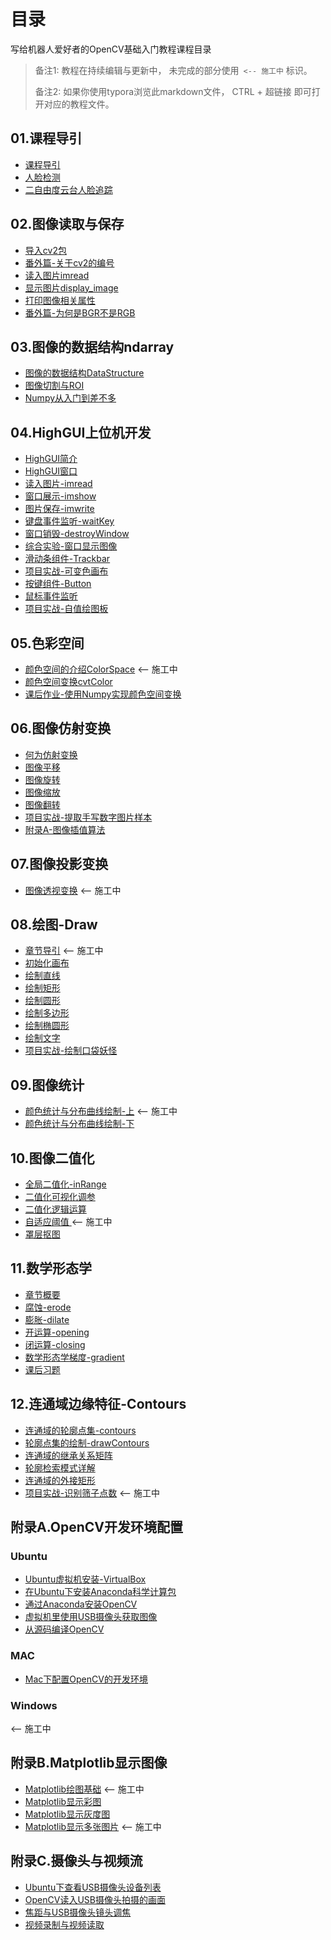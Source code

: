 # 目录

写给机器人爱好者的OpenCV基础入门教程课程目录



>  备注1:  教程在持续编辑与更新中， 未完成的部分使用` <-- 施工中` 标识。
>
> 备注2: 如果你使用typora浏览此markdown文件， CTRL + 超链接  即可打开对应的教程文件。



## 01.课程导引

* [课程导引](./01.课程导引/01.课程导引/课程导引.md)
* [人脸检测](./01.课程导引/02.人脸检测/人脸检测.md)
* [二自由度云台人脸追踪](https://github.com/1zlab/1ZLAB_Face_Track_Robot)



## 02.图像读取与保存

* [导入cv2包](./02.图像读取与保存/01.导入cv2包/导入cv2包.md)
* [番外篇-关于cv2的编号](./02.图像读取与保存/02.番外篇-关于cv2的编号/番外篇-关于cv2的编号.md)
* [读入图片imread](./02.图像读取与保存/03.读入图片imread/读入图片imread.md)
* [显示图片display_image](./02.图像读取与保存/04.显示图片display_image/显示图片display_image.md)
* [打印图像相关属性](./02.图像读取与保存/05.打印图像相关属性/打印图像相关属性.md)
* [番外篇-为何是BGR不是RGB](./02.图像读取与保存/06.番外篇-为何是BGR不是RGB/番外篇-为何是BGR不是RGB.md)
  

## 03.图像的数据结构ndarray

* [图像的数据结构DataStructure](./03.图像的数据结构(ndarray)/01.图像的数据结构DataStructure/图像的数据结构DataStructure.md) 
* [图像切割与ROI](./03.图像的数据结构(ndarray)/02.图像切割与ROI/图像切割与ROI.md)
* [Numpy从入门到差不多](./03.图像的数据结构(ndarray)/03.Numpy从入门到差不多/Numpy从入门到差不多-1Z实验室.md)


## 04.HighGUI上位机开发

* [HighGUI简介](./04.HighGUI上位机开发/01.HighGUI简介/HighGUI简介.md)
* [HighGUI窗口](./04.HighGUI上位机开发/02.HighGUI窗口/HighGUI窗口.md)
* [读入图片-imread](./04.HighGUI上位机开发/03.读入图片-imread/读入图片-imread.md)
* [窗口展示-imshow](./04.HighGUI上位机开发/04.窗口展示-imshow/窗口展示-imshow.md)
* [图片保存-imwrite](./04.HighGUI上位机开发/05.图片保存-imwrite/图片保存-imwrite.md)
* [键盘事件监听-waitKey](./04.HighGUI上位机开发/06.键盘事件监听-waitKey/键盘事件监听-waitKey.md)
* [窗口销毁-destroyWindow](./04.HighGUI上位机开发/07.窗口销毁-destroyWindow/窗口销毁-destroyWindow.md)
* [综合实验-窗口显示图像](./04.HighGUI上位机开发/08.综合实验-窗口显示图像/综合实验-窗口显示图像.md)
* [滑动条组件-Trackbar](./04.HighGUI上位机开发/09.滑动条组件-Trackbar/滑动条组件-Trackbar.md)
* [项目实战-可变色画布](./04.HighGUI上位机开发/10.项目实战-可变色画布/项目实战-可变色画布.md)
* [按键组件-Button](./04.HighGUI上位机开发/11.按键组件-Button/按键组件-Button.md)
* [鼠标事件监听](./04.HighGUI上位机开发/12.鼠标事件监听/鼠标事件监听.md)
* [项目实战-自值绘图板](./04.HighGUI上位机开发/13.项目实战-自值绘图板/项目实战-自值绘图板.md)

## 05.色彩空间

* [颜色空间的介绍ColorSpace](./05.色彩空间/01.颜色空间的介绍ColorSpace/颜色空间的介绍ColorSpace.md)  <-- 施工中
* [颜色空间变换cvtColor](./05.色彩空间/02.颜色空间变换cvtColor/颜色空间变换cvtColor.md)
* [课后作业-使用Numpy实现颜色空间变换](./05.色彩空间/03.课后作业-用ndarray索引实现从BGR到RGB的变换/课后作业-使用Numpy实现颜色空间变换.md)


## 06.图像仿射变换
* [何为仿射变换](./06.图像仿射变换/01.何为仿射变换/何为仿射变换.md)
* [图像平移](./06.图像仿射变换/02.图像平移/图像平移.md)
* [图像旋转](./06.图像仿射变换/03.图像旋转/图像旋转.md)
* [图像缩放](./06.图像仿射变换/04.图像缩放/图像缩放.md)
* [图像翻转](./06.图像仿射变换/05.图像翻转/图像翻转.md)
* [项目实战-提取手写数字图片样本](./06.图像仿射变换/06.项目实战-提取手写数字图片样本/项目实战-提取手写数字图片样本.md)
* [附录A-图像插值算法](./06.图像仿射变换/附录A-图像插值算法/附录A-插值算法概述.md)



## 07.图像投影变换

* [图像透视变换](./07.图像透视变换/01.图像透视变换/图像透视变换.md)  <-- 施工中


## 08.绘图-Draw

* [章节导引](./08.绘图-Draw/00.章节导引/章节导引.md)  <-- 施工中
* [初始化画布](./08.绘图-Draw/01.初始化画布/初始化画布.md)
* [绘制直线](./08.绘图-Draw/02.绘制直线/绘制直线.md)
* [绘制矩形](./08.绘图-Draw/03.绘制矩形/绘制矩形.md)
* [绘制圆形](./08.绘图-Draw/04.绘制圆形/绘制圆形.md)
* [绘制多边形](./08.绘图-Draw/05.绘制多边形/绘制多边形.md)
* [绘制椭圆形](./08.绘图-Draw/06.绘制椭圆形/绘制椭圆形.md)
* [绘制文字](./08.绘图-Draw/07.绘制文字/绘制文字.md)
* [项目实战-绘制口袋妖怪](./08.绘图-Draw/08.项目实战-绘制口袋妖怪/项目实战-绘制口袋妖怪.md)


## 09.图像统计

* [颜色统计与分布曲线绘制-上](./09.图像统计/01.颜色统计与分布曲线绘制-上/颜色统计与分布曲线绘制-上.md)  <-- 施工中
* [颜色统计与分布曲线绘制-下](./09.图像统计/02.颜色统计与分布曲线绘制-下/2.颜色统计与分布曲线绘制-下.md)
  

## 10.图像二值化

* [全局二值化-inRange](./10.图像二值化/01.全局二值化-inRange/全局二值化-inRange.md)
* [二值化可视化调参](./10.图像二值化/02.二值化可视化调参/二值化可视化调参.md)
* [二值化逻辑运算](./10.图像二值化/03.二值化逻辑运算/二值化逻辑运算.md)
* [自适应阈值 ](./10.图像二值化/04.自适应阈值/自适应阈值.md)  <-- 施工中
* [罩层抠图](./10.图像二值化/05.罩层抠图/罩层抠图.md)


## 11.数学形态学

* [章节概要](./11.数学形态学/00.章节概要/章节概要.md)
* [腐蚀-erode](./11.数学形态学/01.腐蚀-erode/腐蚀-erode.md)
* [膨胀-dilate](./11.数学形态学/02.膨胀-dilate/膨胀-dilate.md)
* [开运算-opening](./11.数学形态学/03.开运算-opening/开运算-opening.md)
* [闭运算-closing](./11.数学形态学/04.闭运算-closing/闭运算-closing.md)
* [数学形态学梯度-gradient](./11.数学形态学/05.数学形态学梯度-gradient/数学形态学梯度-gradient.md)
* [课后习题](./11.数学形态学/06.课后习题/课后习题.md)

## 12.连通域边缘特征-Contours

* [连通域的轮廓点集-contours](./12.连通域边缘特征-Contours/01.连通域的轮廓点集-contours/连通域的轮廓点集-contours.md)
* [轮廓点集的绘制-drawContours](./12.连通域边缘特征-Contours/02.轮廓点集的绘制-drawContours/轮廓点集的绘制-drawContours.md)
* [连通域的继承关系矩阵](./12.连通域边缘特征-Contours/03.连通域的继承关系矩阵/03.连通域的继承关系矩阵.md)
* [轮廓检索模式详解](./12.连通域边缘特征-Contours/04.连通域检索模式详解/轮廓检索模式详解.md)
* [连通域的外接矩形](./12.连通域边缘特征-Contours/05.连通域的外接矩形/连通域的外接矩形.md)
* [项目实战-识别筛子点数](./12.连通域边缘特征-Contours/06.项目实战-识别筛子点数/项目实战-识别筛子点数.md)  <-- 施工中


## 附录A.OpenCV开发环境配置

### Ubuntu

* [Ubuntu虚拟机安装-VirtualBox](./附录A.OpenCV开发环境配置/Ubuntu/1.Ubuntu虚拟机安装-VirtualBox/Ubuntu虚拟机安装-VirtualBox.md)
* [在Ubuntu下安装Anaconda科学计算包](./附录A.OpenCV开发环境配置/Ubuntu/2.Ubuntu安装Anaconda/在Ubuntu下安装Anaconda科学计算包.md)
* [通过Anaconda安装OpenCV](./附录A.OpenCV开发环境配置/Ubuntu/3.通过Anaconda安装OpenCV/通过Anaconda安装OpenCV.md)
* [虚拟机里使用USB摄像头获取图像](./附录A.OpenCV开发环境配置/Ubuntu/4.虚拟机里使用USB摄像头获取图像/虚拟机里使用USB摄像头获取图像.md)
* [从源码编译OpenCV](./附录A.OpenCV开发环境配置/Ubuntu/5.从源码编译OpenCV/从源码编译OpenCV.md)


### MAC
* [Mac下配置OpenCV的开发环境](./附录A.OpenCV开发环境配置/Mac/Mac下配置OpenCV的开发环境.md)

### Windows
<-- 施工中

## 附录B.Matplotlib显示图像
* [Matplotlib绘图基础](./附录B.Matplotlib显示图像/01.Matplotlib绘图基础/Matplotlib绘图基础.md) <-- 施工中
* [Matplotlib显示彩图](./附录B.Matplotlib显示图像/02.Matplotlib显示彩图/Matplotlib显示彩图.md)
* [Matplotlib显示灰度图](./附录B.Matplotlib显示图像/03.Matplotlib显示灰度图/Matplotlib显示灰度图.md)
* [Matplotlib显示多张图片](./附录B.Matplotlib显示图像/04.Matplotlib显示多张图片/Matplotlib显示多张图片.md)  <-- 施工中

## 附录C.摄像头与视频流

* [Ubuntu下查看USB摄像头设备列表](./附录C.摄像头与视频流/1.Ubuntu下查看USB摄像头设备/Ubuntu下查看USB摄像头设备列表.md)
* [OpenCV读入USB摄像头拍摄的画面](./附录C.摄像头与视频流/2.OpenCV读入USB摄像头拍摄的画面/OpenCV读入USB摄像头拍摄的画面.md)
* [焦距与USB摄像头镜头调焦](./附录C.摄像头与视频流/3.焦距与USB摄像头镜头调焦/焦距与USB摄像头镜头调焦.md)
* [视频录制与视频读取](./附录C.摄像头与视频流/4.视频录制与视频读取/视频录制与视频读取.md)